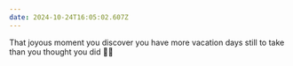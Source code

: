 ```yaml
---
date: 2024-10-24T16:05:02.607Z
---
```


That joyous moment you discover you have more vacation days still to take than you thought you did 🙌🏻
